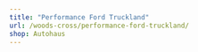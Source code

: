 ```yaml
---
title: "Performance Ford Truckland"
url: /woods-cross/performance-ford-truckland/
shop: Autohaus
---
```

